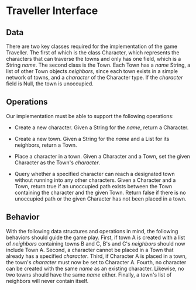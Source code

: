 # Traveller Interface

## Data

There are two key classes required for the implementation of the game Traveller. The first of which is the class Character, which represents the characters that can traverse the towns and only has one field, which is a String *name*. The second class is the Town. Each Town has a *name* String, a list of other Town objects *neighbors*, since each town exists in a simple network of towns, and a *character* of the Character type. If the *character* field is Null, the town is unoccupied.

## Operations

Our implementation must be able to support the following operations:

-   Create a new character. Given a String for the *name*, return a Character.

-   Create a new town. Given a String for the *name* and a List<Town> for its neighbors, return a Town.

-   Place a character in a town. Given a Character and a Town, set the given Character as the Town's *character*.

-   Query whether a specified character can reach a designated town without running into any other characters. Given a Character and a Town, return true if an unoccupied path exists between the Town containing the character and the given Town. Return false if there is no unoccupied path or the given Character has not been placed in a town.

## Behavior

With the following data structures and operations in mind, the following behaviors should guide the game play. First, if town A is created with a list of *neighbors* containing towns B and C, B's and C's *neighbors* should now include Town A. Second, a character cannot be placed in a Town that already has a specified *character*. Third, if Character A is placed in a town, the town's *character* must now be set to Character A. Fourth, no character can be created with the same *name* as an existing character. Likewise, no two towns should have the same *name* either. Finally, a town's list of neighbors will never contain itself.


